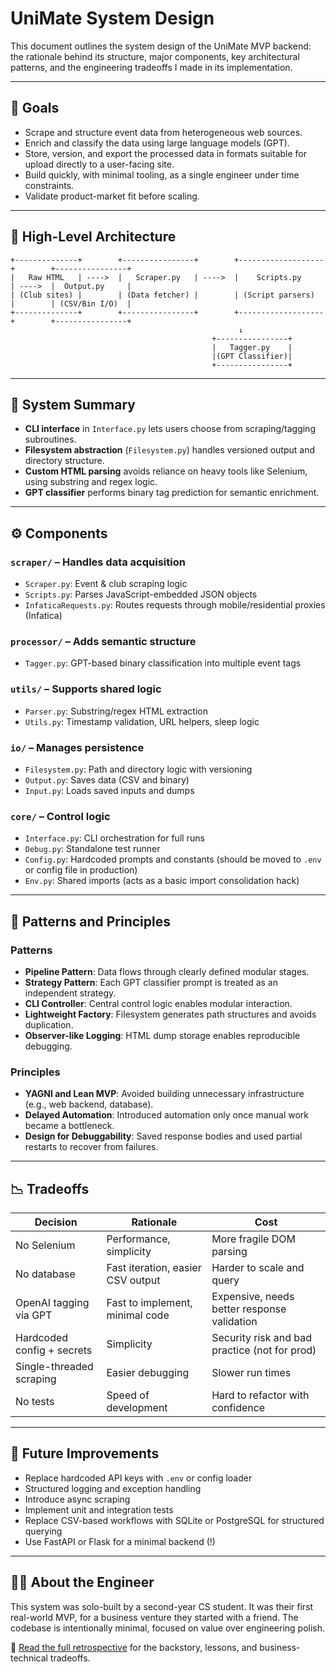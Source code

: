 # UniMate System Design

This document outlines the system design of the UniMate MVP backend: the rationale behind its structure, major components, key architectural patterns, and the engineering tradeoffs I made in its implementation.

---
## 🎯 Goals

- Scrape and structure event data from heterogeneous web sources.
- Enrich and classify the data using large language models (GPT).
- Store, version, and export the processed data in formats suitable for upload directly to a user-facing site.
- Build quickly, with minimal tooling, as a single engineer under time constraints.
- Validate product-market fit before scaling.

---

## 🧱 High-Level Architecture

```text
+--------------+        +----------------+        +-------------------+        +----------------+
|   Raw HTML   | ---->  |   Scraper.py   | ---->  |    Scripts.py     | ---->  |  Output.py     |
| (Club sites) |        | (Data fetcher) |        | (Script parsers)  |        | (CSV/Bin I/O)  |
+--------------+        +----------------+        +-------------------+        +----------------+
                                                   ↓
                                             +----------------+
                                             |   Tagger.py    |
                                             |(GPT Classifier)|
                                             +----------------+

```
---

## 🧭 System Summary

- **CLI interface** in `Interface.py` lets users choose from scraping/tagging subroutines.
- **Filesystem abstraction** (`Filesystem.py`) handles versioned output and directory structure.
- **Custom HTML parsing** avoids reliance on heavy tools like Selenium, using substring and regex logic.
- **GPT classifier** performs binary tag prediction for semantic enrichment.

---
## ⚙️ Components

### `scraper/` – Handles data acquisition
- `Scraper.py`: Event & club scraping logic  
- `Scripts.py`: Parses JavaScript-embedded JSON objects  
- `InfaticaRequests.py`: Routes requests through mobile/residential proxies (Infatica)

### `processor/` – Adds semantic structure
- `Tagger.py`: GPT-based binary classification into multiple event tags

### `utils/` – Supports shared logic
- `Parser.py`: Substring/regex HTML extraction  
- `Utils.py`: Timestamp validation, URL helpers, sleep logic

### `io/` – Manages persistence
- `Filesystem.py`: Path and directory logic with versioning  
- `Output.py`: Saves data (CSV and binary)  
- `Input.py`: Loads saved inputs and dumps

### `core/` – Control logic
- `Interface.py`: CLI orchestration for full runs  
- `Debug.py`: Standalone test runner  
- `Config.py`: Hardcoded prompts and constants (should be moved to `.env` or config file in production)  
- `Env.py`: Shared imports (acts as a basic import consolidation hack)

---

## 🧠 Patterns and Principles

### Patterns
- **Pipeline Pattern**: Data flows through clearly defined modular stages.
- **Strategy Pattern**: Each GPT classifier prompt is treated as an independent strategy.
- **CLI Controller**: Central control logic enables modular interaction.
- **Lightweight Factory**: Filesystem generates path structures and avoids duplication.
- **Observer-like Logging**: HTML dump storage enables reproducible debugging.

### Principles
- **YAGNI and Lean MVP**: Avoided building unnecessary infrastructure (e.g., web backend, database).
- **Delayed Automation**: Introduced automation only once manual work became a bottleneck.
- **Design for Debuggability**: Saved response bodies and used partial restarts to recover from failures.

---

## 📉 Tradeoffs

| **Decision**                | **Rationale**                             | **Cost**                                       |
|-----------------------------|-------------------------------------------|------------------------------------------------|
| No Selenium                 | Performance, simplicity                   | More fragile DOM parsing                       |
| No database                 | Fast iteration, easier CSV output         | Harder to scale and query                      |
| OpenAI tagging via GPT      | Fast to implement, minimal code           | Expensive, needs better response validation    |
| Hardcoded config + secrets  | Simplicity                                | Security risk and bad practice (not for prod)  |
| Single-threaded scraping    | Easier debugging                          | Slower run times                               |
| No tests                    | Speed of development                      | Hard to refactor with confidence               |

---

## 🔄 Future Improvements

- Replace hardcoded API keys with `.env` or config loader  
- Structured logging and exception handling
- Introduce async scraping  
- Implement unit and integration tests  
- Replace CSV-based workflows with SQLite or PostgreSQL for structured querying  
- Use FastAPI or Flask for a minimal backend (!)  

---

## 🧑‍💻 About the Engineer

This system was solo-built by a second-year CS student. It was their first real-world MVP, for a business venture they started with a friend. The codebase is intentionally minimal, focused on value over engineering polish.

📝 [Read the full retrospective](https://stelliott.online/2025/03/31/unimate-retrospective-of-a-first-time-engineering-founder/) for the backstory, lessons, and business-technical tradeoffs.
